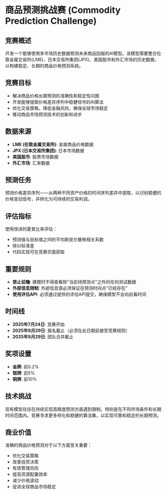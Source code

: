 # 商品预测挑战赛 (Commodity Prediction Challenge)

## 竞赛概述

开发一个能够使用多市场历史数据预测未来商品回报的AI模型。该模型需要整合伦敦金属交易所(LME)、日本交易所集团(JPX)、美国股市和外汇市场的历史数据，以构建稳定、长期的商品价格预测系统。

## 竞赛目标

- 解决商品价格长期预测的准确性和稳定性问题
- 开发能够提取价格差异序列中稳健信号的AI算法
- 优化交易策略，降低金融风险，确保全球市场稳定
- 推动商品市场预测技术的创新和进步

## 数据来源

- **LME (伦敦金属交易所)**: 金属商品价格数据
- **JPX (日本交易所集团)**: 日本市场数据
- **美国股市**: 股票市场数据
- **外汇市场**: 汇率数据

## 预测任务

预测价格差异序列——从两种不同资产价格的时间序列差异中提取，以识别稳健的价格变动信号，并转化为可持续的交易利润。

## 评估指标

使用改进的夏普比率评估：
- 预测值与目标值之间的平均斯皮尔曼秩相关系数
- 除以标准差
- 代码实现可在竞赛页面获取

## 重要规则

- **禁止前瞻**: 建模时不得查看除"当前待预测点"之外的任何测试数据
- **外部信息限制**: 外部信息源必须保证在预测时间点"已经存在"
- **使用评估API**: 必须通过提供的评估API提交，确保模型不会向前看时间

## 时间线

- **2025年7月24日**: 竞赛开始
- **2025年9月29日**: 报名截止（必须在此日期前接受竞赛规则）
- **2025年9月29日**: 团队合并截止

## 奖项设置

- **金牌**: 前0.2%
- **银牌**: 前5%
- **铜牌**: 前10%

## 技术挑战

现有模型往往在持续实现高精度预测方面遇到限制，特别是在不同市场条件和长期时间范围内。竞赛寻求更多样化和稳健的算法集，以实现可靠和稳定的长期预测。

## 商业价值

准确的商品价格预测对于以下方面至关重要：
- 优化交易策略
- 改善投资决策
- 有效管理风险
- 提高资源配置效率
- 减少价格波动
- 促进全球商品市场稳定
